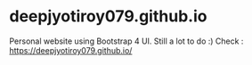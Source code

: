 # deepjyotiroy079.github.io

Personal website using Bootstrap 4 UI. Still a lot to do :)
Check : https://deepjyotiroy079.github.io/
